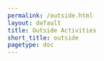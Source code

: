 ```yaml
---
permalink: /outside.html
layout: default
title: Outside Activities
short_title: outside
pagetype: doc
---
```

<style>
.center{
display: block;
margin-left: auto;
margin-right: auto; 
}
</style>


